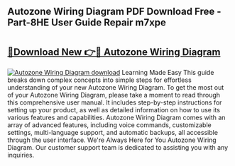 ## Autozone Wiring Diagram PDF Download Free - Part-8HE User Guide Repair m7xpe

# <h2><a href="http://dfidwmq.blite.top/?on=Autozone+Wiring+Diagram">🔗Download New 👉🔴 Autozone Wiring Diagram</a></h2>

[![Autozone Wiring Diagram download](https://i.imgur.com/lujVjoI.png)](http://dfidwmq.blite.top/?on=Autozone+Wiring+Diagram)
Learning Made Easy This guide breaks down complex concepts into simple steps for effortless understanding of your new Autozone Wiring Diagram. To get the most out of your Autozone Wiring Diagram, please take a moment to read through this comprehensive user manual. It includes step-by-step instructions for setting up your product, as well as detailed information on how to use its various features and capabilities. Autozone Wiring Diagram comes with an array of advanced features, including voice commands, customizable settings, multi-language support, and automatic backups, all accessible through the user interface. We're Always Here for You Autozone Wiring Diagram. Our customer support team is dedicated to assisting you with any inquiries.
